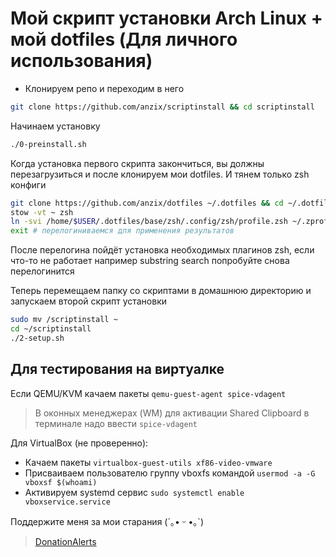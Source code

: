 # Мой скрипт установки Arch Linux + мой dotfiles (Для личного использования)

- Клонируем репо и переходим в него

```sh
git clone https://github.com/anzix/scriptinstall && cd scriptinstall
```

Начинаем установку

```sh
./0-preinstall.sh
```

Когда установка первого скрипта закончиться, вы должны перезагрузиться и после клонируем мои dotfiles. И тянем только zsh конфиги

```sh
git clone https://github.com/anzix/dotfiles ~/.dotfiles && cd ~/.dotfiles/base
stow -vt ~ zsh
ln -svi /home/$USER/.dotfiles/base/zsh/.config/zsh/profile.zsh ~/.zprofile
exit # перелогиниваемся для применения результатов
```

После перелогина пойдёт установка необходимых плагинов zsh, если что-то не работает например substring search попробуйте снова перелогинится

Теперь перемещаем папку со скриптами в домашнюю директорию и запускаем второй скрипт установки


```sh
sudo mv /scriptinstall ~
cd ~/scriptinstall
./2-setup.sh
```

## Для тестирования на виртуалке

Если QEMU/KVM качаем пакеты `qemu-guest-agent spice-vdagent`

> В оконных менеджерах (WM) для активации Shared Clipboard в терминале надо ввести `spice-vdagent`

Для VirtualBox (не проверенно):

- Качаем пакеты `virtualbox-guest-utils xf86-video-vmware`
- Присваиваем пользователю группу vboxfs командой `usermod -a -G vboxsf $(whoami)`
- Активируем systemd сервис `sudo systemctl enable vboxservice.service`

Поддержите меня за мои старания (´｡• ᵕ •｡`)

> [DonationAlerts](https://www.donationalerts.com/r/givefly)
